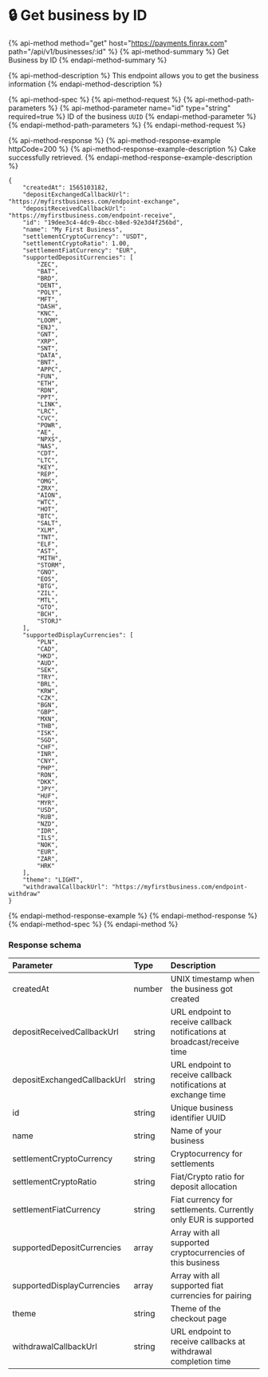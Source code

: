 # 🔒 Get business by ID

{% api-method method="get" host="https://payments.finrax.com" path="/api/v1/businesses/:id" %}
{% api-method-summary %}
Get Business by ID
{% endapi-method-summary %}

{% api-method-description %}
This endpoint allows you to get the business information
{% endapi-method-description %}

{% api-method-spec %}
{% api-method-request %}
{% api-method-path-parameters %}
{% api-method-parameter name="id" type="string" required=true %}
ID of the business `UUID`
{% endapi-method-parameter %}
{% endapi-method-path-parameters %}
{% endapi-method-request %}

{% api-method-response %}
{% api-method-response-example httpCode=200 %}
{% api-method-response-example-description %}
Cake successfully retrieved.
{% endapi-method-response-example-description %}

```
{
    "createdAt": 1565103182,
    "depositExchangedCallbackUrl": "https://myfirstbusiness.com/endpoint-exchange",
    "depositReceivedCallbackUrl": "https://myfirstbusiness.com/endpoint-receive",
    "id": "19dee3c4-4dc9-4bcc-b8ed-92e3d4f256bd",
    "name": "My First Business",
    "settlementCryptoCurrency": "USDT",
    "settlementCryptoRatio": 1.00,
    "settlementFiatCurrency": "EUR",
    "supportedDepositCurrencies": [
        "ZEC",
        "BAT",
        "BRD",
        "DENT",
        "POLY",
        "MFT",
        "DASH",
        "KNC",
        "LOOM",
        "ENJ",
        "GNT",
        "XRP",
        "SNT",
        "DATA",
        "BNT",
        "APPC",
        "FUN",
        "ETH",
        "RDN",
        "PPT",
        "LINK",
        "LRC",
        "CVC",
        "POWR",
        "AE",
        "NPXS",
        "NAS",
        "CDT",
        "LTC",
        "KEY",
        "REP",
        "OMG",
        "ZRX",
        "AION",
        "WTC",
        "HOT",
        "BTC",
        "SALT",
        "XLM",
        "TNT",
        "ELF",
        "AST",
        "MITH",
        "STORM",
        "GNO",
        "EOS",
        "BTG",
        "ZIL",
        "MTL",
        "GTO",
        "BCH",
        "STORJ"
    ],
    "supportedDisplayCurrencies": [
        "PLN",
        "CAD",
        "HKD",
        "AUD",
        "SEK",
        "TRY",
        "BRL",
        "KRW",
        "CZK",
        "BGN",
        "GBP",
        "MXN",
        "THB",
        "ISK",
        "SGD",
        "CHF",
        "INR",
        "CNY",
        "PHP",
        "RON",
        "DKK",
        "JPY",
        "HUF",
        "MYR",
        "USD",
        "RUB",
        "NZD",
        "IDR",
        "ILS",
        "NOK",
        "EUR",
        "ZAR",
        "HRK"
    ],
    "theme": "LIGHT",
    "withdrawalCallbackUrl": "https://myfirstbusiness.com/endpoint-withdraw"
}
```
{% endapi-method-response-example %}
{% endapi-method-response %}
{% endapi-method-spec %}
{% endapi-method %}

### Response schema

| Parameter | Type | Description |
| :--- | :--- | :--- |
| createdAt | number | UNIX timestamp when the business got created |
| depositReceivedCallbackUrl | string | URL endpoint to receive callback notifications at broadcast/receive time |
| depositExchangedCallbackUrl | string | URL endpoint to receive callback notifications at exchange time |
| id | string | Unique business identifier UUID |
| name | string | Name of your business |
| settlementCryptoCurrency | string | Cryptocurrency for settlements |
| settlementCryptoRatio | string | Fiat/Crypto ratio for deposit allocation |
| settlementFiatCurrency | string | Fiat currency for settlements. Currently only EUR is supported |
| supportedDepositCurrencies | array | Array with all supported cryptocurrencies of this business |
| supportedDisplayCurrencies | array | Array with all supported fiat currencies for pairing |
| theme | string | Theme of the checkout page |
| withdrawalCallbackUrl | string | URL endpoint to receive callbacks at withdrawal completion time |



